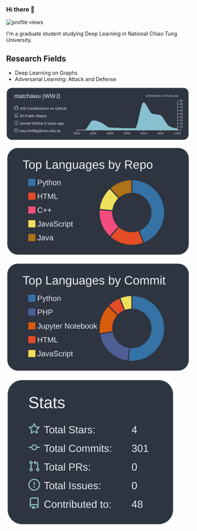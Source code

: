 ### Hi there 👋
![profile views](https://komarev.com/ghpvc/?username=matchawu)

I'm a graduate student studying Deep Learning in National Chiao Tung University.

## Research Fields
- Deep Learning on Graphs
- Adversarial Learning: Attack and Defense


![](https://raw.githubusercontent.com/matchawu/matchawu/main/profile-summary-card-output/nord_dark/0-profile-details.svg)

![](https://raw.githubusercontent.com/matchawu/matchawu/main/profile-summary-card-output/nord_dark/1-repos-per-language.svg)

![](https://raw.githubusercontent.com/matchawu/matchawu/main/profile-summary-card-output/nord_dark/2-most-commit-language.svg)

![](https://raw.githubusercontent.com/matchawu/matchawu/main/profile-summary-card-output/nord_dark/3-stats.svg)


<!--
**matchawu/matchawu** is a ✨ _special_ ✨ repository because its `README.md` (this file) appears on your GitHub profile.

Here are some ideas to get you started:

- 🔭 I’m currently working on ...
- 🌱 I’m currently learning ...
- 👯 I’m looking to collaborate on ...
- 🤔 I’m looking for help with ...
- 💬 Ask me about ...
- 📫 How to reach me: ...
- 😄 Pronouns: ...
- ⚡ Fun fact: ...
-->
